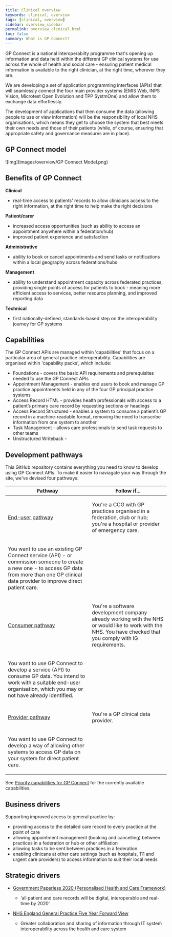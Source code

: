 ```yaml
---
title: Clinical overview
keywords: clinical, overview
tags: [clinical, overview]
sidebar: overview_sidebar
permalink: overview_clinical.html
toc: false
summary: What is GP Connect?
---
```


GP Connect is a national interoperabilty programme that's opening up information and data held within the different GP clinical systems for use across the whole of health and social care - ensuring patient medical information is available to the right clinician, at the right time, wherever they are. 

We are developing a set of application programming interfaces (APIs) that will seamlessly connect the four main provider systems (EMIS Web, INPS Vision, Microtest Open Evolution and TPP SystmOne) and allow them to exchange data effortlessly.

The development of applications that then consume the data (allowing people to use or view information) will be the responsibility of local NHS organisations, which means they get to choose the system that best meets their own needs and those of their patients (while, of course, ensuring that appropriate safety and governance measures are in place).

## GP Connect model ##

![Img](images/overview/GP Connect Model.png)

## Benefits of GP Connect ##

**Clinical**
-   real-time access to patients' records to allow clinicians access to the right information, at the right time to help make the right decisions

**Patient/carer**
-   increased access opportunities (such as ability to access an appointment anywhere within a federation/hub)
-   improved patient experience and satisfaction

**Administrative**
-   ability to book or cancel appointments and send tasks or notifications within a local geography across federations/hubs
 
**Management**
-   ability to understand appointment capacity across federated practices, providing single points of access for patients to book -  meaning more efficient access to services, better resource planning, and improved reporting data

**Technical**
-   first nationally-defined, standards-based step on the interoperability journey for GP systems

## Capabilities ##

The GP Connect APIs are managed within 'capabilities' that focus on a particular area of general practice interoperability. Capabilities are organised within 'capability packs', which include:

 - Foundations - covers the basic API requirements and prerequisites needed to use the GP Connect APIs
 - Appointment Management - enables end users to book and manage GP practice appointments held in any of the four GP principal practice systems
 - Access Record HTML - provides health professionals with access to a patient’s primary care record by requesting sections or headings
 - Access Record Structured - enables a system to consume a patient’s GP record in a machine-readable format, removing the need to transcribe information from one system to another
 - Task Management - allows care professionals to send task requests to other teams  
 - Unstructured Writeback - 
 
## Development pathways ##

This GitHub repository contains everything you need to know to develop using GP Connect APIs. To make it easier to naviagate your way through the site, we've devised four pathways:

| Pathway  | Follow if...  |   
|---|---|
| [End-user pathway](http://gpconnect-specrestructure.netlify.com/overview_end_user_pathway.html)  | <p>You're a CCG with GP practices organised in a federation, club or hub; you're a hospital or provider of emergency care.</p>
<p>You want to use an existing GP Connect service (API) - or commission someone to create a new one - to access GP data from more than one GP clinical data provider to improve direct patient care.</p>  | 
| [Consumer pathway](http://gpconnect-specrestructure.netlify.com/overview_consumer_pathway.html)  | <p>You're a software development company already working with the NHS or would like to work with the NHS. You have checked that you comply with IG requirements.</p>
<p>You want to use GP Connect to develop a service (API) to consume GP data. You intend to work with a suitable end-user organisation, which you may or not have already identified.</p>  |   
| [Provider pathway](http://gpconnect-specrestructure.netlify.com/overview_provider_pathway.html)  | <p>You're a GP clinical data provider.</p>
<p>You want to use GP Connect to develop a way of allowing other systems to access GP data on your system for direct patient care.</p>  |  

See [Priority capabilities for GP Connect](overview_priority_capabilities.html) for the currently available capabilities.

## Business drivers ##

Supporting improved access to general practice by:

- providing access to the detailed care record to every practice at the point of care
- allowing appointment management (booking and cancelling) between practices in a federation or hub or other affiliation
- allowing tasks to be sent between practices in a federation
- enabling clinicans at other care settings (such as hospitals, 111 and urgent care providers) to access information to suit their local needs

## Strategic drivers ##

- [Government Paperless 2020 (Personalised Health and Care Framework)](https://www.gov.uk/government/publications/personalised-health-and-care-2020)
  - ‘all patient and care records will be digital, interoperable and real-time by 2020’

- [NHS England General Practice Five Year Forward View](https://www.england.nhs.uk/gp/gpfv/)
  - Greater collaboration and sharing of information through IT system interoperability across the health and care system




